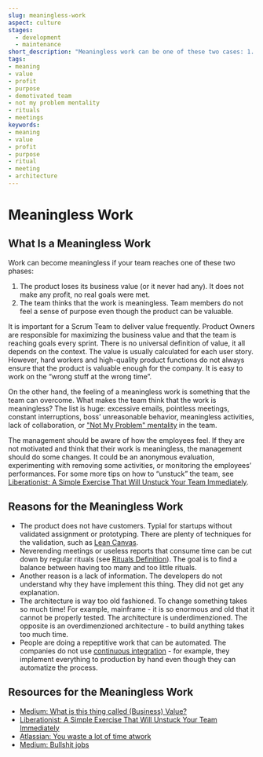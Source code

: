 ```yaml
---
slug: meaningless-work
aspect: culture
stages:
  - development
  - maintenance
short_description: "Meaningless work can be one of these two cases: 1. A feeling that the work has no meaning, the team members do not have a sense of purpose. 2. A work on a product that is not valuable."
tags:
- meaning
- value
- profit
- purpose
- demotivated team
- not my problem mentality
- rituals
- meetings
keywords:
- meaning
- value
- profit
- purpose
- ritual
- meeting
- architecture
---
```


# Meaningless Work

## What Is a Meaningless Work

Work can become meaningless if your team reaches one of these two phases:

1. The product loses its business value (or it never had any). It does not make any profit, no real goals were met.
2. The team thinks that the work is meaningless. Team members do not feel a sense of purpose even though the product can be valuable.

It is important for a Scrum Team to deliver value frequently. Product Owners are responsible for maximizing the business value and that the team is reaching goals every sprint. There is no universal definition of value, it all depends on the context. The value is usually calculated for each user story. However, hard workers and high-quality product functions do not always ensure that the product is valuable enough for the company. It is easy to work on the “wrong stuff at the wrong time”.

On the other hand, the feeling of a meaningless work is something that the team can overcome. What makes the team think that the work is meaningless? The list is huge: excessive emails, pointless meetings, constant interruptions, boss’ unreasonable behavior, meaningless activities, lack of collaboration, or ["Not My Problem" mentality](/issues/not-my-problem-mentality) in the team.

The management should be aware of how the employees feel. If they are not motivated and think that their work is meaningless, the management should do some changes. It could be an anonymous evaluation, experimenting with removing some activities, or monitoring the employees’ performances. For some more tips on how to “unstuck” the team, see [Liberationist: A Simple Exercise That Will Unstuck Your Team Immediately](https://blog.liberationist.org/a-simple-exercise-that-will-unstuck-your-team-immediately-d294d5ad1bc7).

## Reasons for the Meaningless Work

- The product does not have customers. Typial for startups without validated assignment or prototyping. There are plenty of techniques for the validation, such as [Lean Canvas](/practices/lean-canvas).
- Neverending meetings or useless reports that consume time can be cut down by regular rituals (see [Rituals Definition](/practices/rituals-definition)). The goal is to find a balance between having too many and too little rituals.
- Another reason is a lack of information. The developers do not understand why they have implement this thing. They did not get any explanation.
- The architecture is way too old fashioned. To change something takes so much time! For example, mainframe - it is so enormous and old that it cannot be properly tested. The architecture is underdimenzioned. The opposite is an overdimenzioned architecture - to build anything takes too much time.
-  People are doing a repeptitive work that can be automated. The companies do not use [continuous integration](/practices/continuous-integration) - for example, they implement everything to production by hand even though they can automatize the process.

## Resources for the Meaningless Work

- [Medium: What is this thing called (Business) Value?](https://medium.com/the-liberators/what-is-this-thing-called-business-value-3b88b734d5a9)
- [Liberationist: A Simple Exercise That Will Unstuck Your Team Immediately](https://blog.liberationist.org/a-simple-exercise-that-will-unstuck-your-team-immediately-d294d5ad1bc7)
- [Atlassian: You waste a lot of time atwork](https://www.atlassian.com/time-wasting-at-work-infographic)
- [Medium: Bullshit jobs](https://medium.com/swlh/bullshit-jobs-c1815fc10b77)
